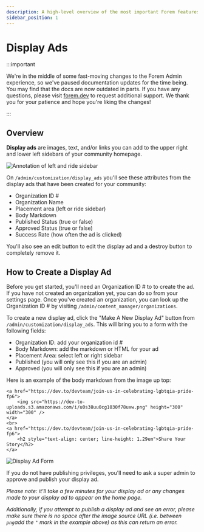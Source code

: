 ```yaml
---
description: A high-level overview of the most important Forem features.
sidebar_position: 1
---
```


# Display Ads

:::important

We're in the middle of some fast-moving changes to the Forem Admin experience, so we've paused documentation updates for the time being. You may find that the docs are now outdated in parts. If you have any questions, please visit [forem.dev](https://forem.dev) to request additional support. We thank you for your patience and hope you're liking the changes!

:::

## Overview

**Display ads** are images, text, and/or links you can add to the upper right and lower left sidebars of your community homepage.

![Annotation of left and ride sidebar](https://user-images.githubusercontent.com/16007075/121432399-9e900900-c948-11eb-8f9d-db4cf3429477.png)

On `/admin/customization/display_ads` you'll see these attributes from the display ads that have been created for your community:

- Organization ID \#
- Organization Name
- Placement area \(left or ride sidebar\)
- Body Markdown
- Published Status \(true or false\)
- Approved Status \(true or false\)
- Success Rate \(how often the ad is clicked\)

You'll also see an edit button to edit the display ad and a destroy button to completely remove it.

## How to Create a Display Ad

Before you get started, you'll need an Organization ID # to to create the ad. If you have not created an organization yet, you can do so from your settings page. Once you've created an organization, you can look up the Organization ID \# by visiting `/admin/content_manager/organizations`.

To create a new display ad, click the "Make A New Display Ad" button from `/admin/customization/display_ads`. This will bring you to a form with the following fields:

- Organization ID: add your organization id \#
- Body Markdown: add the markdown or HTML for your ad
- Placement Area: select left or right sidebar
- Published (you will only see this if you are an admin)
- Approved (you will only see this if you are an admin)

Here is an example of the body markdown from the image up top:

```text
<a href="https://dev.to/devteam/join-us-in-celebrating-lgbtqia-pride-fp6">
    <img src="https://dev-to-uploads.s3.amazonaws.com/i/u0s38uu0cg1030f78uxw.png" height="300" width="300" />
</a>
<br>
<a href="https://dev.to/devteam/join-us-in-celebrating-lgbtqia-pride-fp6">
    <h2 style="text-align: center; line-height: 1.29em">Share Your Story</h2>
</a>
```

![Display Ad Form](https://user-images.githubusercontent.com/16007075/121432893-3ee62d80-c949-11eb-9b80-e2ba4ce37197.png)

If you do not have publishing privileges, you'll need to ask a super admin to approve and publish your display ad.

_Please note: it'll take a few minutes for your display ad or any changes made to your display ad to appear on the home page._

_Additionally, if you attempt to publish a display ad and see an error, please make sure there is no space after the image source URL \(i.e. between `png`add the `"` mark in the example above\) as this can return an error._
